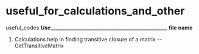 # useful_for_calculations_and_other
useful_codes
_______Use_______________________________________________________      __file name__
1. Calculations help in finding transitive closure of a matrix  --  GetTransitiveMatrix
